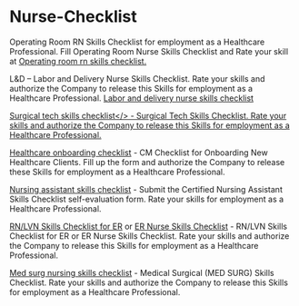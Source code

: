 # Nurse-Checklist

Operating Room RN Skills Checklist for employment as a Healthcare Professional. Fill Operating Room Nurse Skills Checklist and Rate your skill at <a href="https://teemagroup.com/nurse-checklist/operating-room-rn/">Operating room rn skills checklist.</a>

L&D – Labor and Delivery Nurse Skills Checklist. Rate your skills and authorize the Company to release this Skills for employment as a Healthcare Professional. <a href="https://teemagroup.com/nurse-checklist/l-and-d/">Labor and delivery nurse skills checklist</a>

<a href="https://teemagroup.com/nurse-checklist/surgical-technician/">Surgical tech skills checklist</> - Surgical Tech Skills Checklist. Rate your skills and authorize the Company to release this Skills for employment as a Healthcare Professional.

<a href="https://teemagroup.com/nurse-checklist/cm-checklist-for-onboarding-new-healthcare-clients/">Healthcare onboarding checklist</a> - CM Checklist for Onboarding New Healthcare Clients. Fill up the form and authorize the Company to release these Skills for employment as a Healthcare Professional.

<a href="https://teemagroup.com/nurse-checklist/certified-nursing-assistant/">Nursing assistant skills checklist</a> - Submit the Certified Nursing Assistant Skills Checklist self-evaluation form. Rate your skills for employment as a Healthcare Professional.

<a href="https://teemagroup.com/nurse-checklist/rn-lvn-skills-checklist-for-er/">RN/LVN Skills Checklist for ER</a> or <a href="https://teemagroup.com/nurse-checklist/rn-lvn-skills-checklist-for-er/">ER Nurse Skills Checklist</a> - RN/LVN Skills Checklist for ER or ER Nurse Skills Checklist. Rate your skills and authorize the Company to release this Skills for employment as a Healthcare Professional.

<a href="https://teemagroup.com/nurse-checklist/med-surg/">Med surg nursing skills checklist</a> - Medical Surgical (MED SURG) Skills Checklist. Rate your skills and authorize the Company to release this Skills for employment as a Healthcare Professional.






